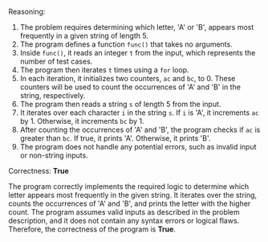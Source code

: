 Reasoning:

1. The problem requires determining which letter, 'A' or 'B', appears most frequently in a given string of length 5.
2. The program defines a function `func()` that takes no arguments.
3. Inside `func()`, it reads an integer `t` from the input, which represents the number of test cases.
4. The program then iterates `t` times using a `for` loop.
5. In each iteration, it initializes two counters, `ac` and `bc`, to 0. These counters will be used to count the occurrences of 'A' and 'B' in the string, respectively.
6. The program then reads a string `s` of length 5 from the input.
7. It iterates over each character `i` in the string `s`. If `i` is 'A', it increments `ac` by 1. Otherwise, it increments `bc` by 1.
8. After counting the occurrences of 'A' and 'B', the program checks if `ac` is greater than `bc`. If true, it prints 'A'. Otherwise, it prints 'B'.
9. The program does not handle any potential errors, such as invalid input or non-string inputs.

Correctness: **True**

The program correctly implements the required logic to determine which letter appears most frequently in the given string. It iterates over the string, counts the occurrences of 'A' and 'B', and prints the letter with the higher count. The program assumes valid inputs as described in the problem description, and it does not contain any syntax errors or logical flaws. Therefore, the correctness of the program is **True**.